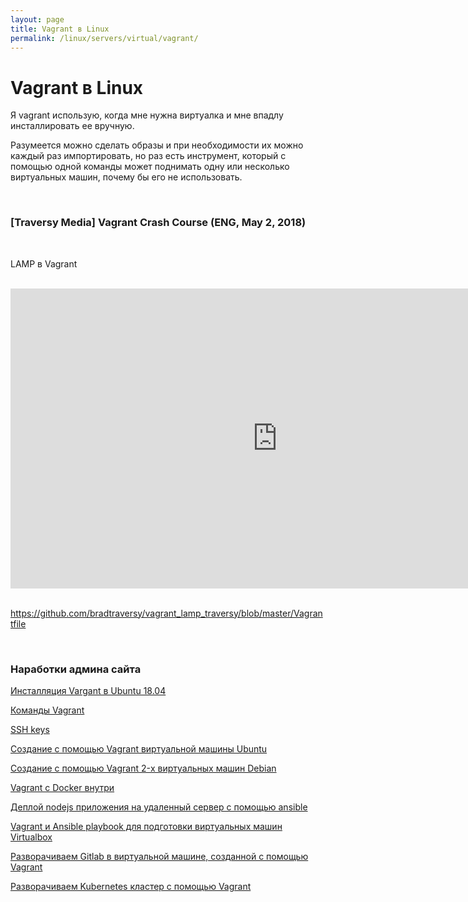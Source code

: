 ```yaml
---
layout: page
title: Vagrant в Linux
permalink: /linux/servers/virtual/vagrant/
---
```


# Vagrant в Linux

Я vagrant использую, когда мне нужна виртуалка и мне впадлу инсталлировать ее вручную.

Разумеется можно сделать образы и при необходимости их можно каждый раз импортировать, но раз есть инструмент, который с помощью одной команды может поднимать одну или несколько виртуальных машин, почему бы его не использовать.

<br/>

### [Traversy Media] Vagrant Crash Course (ENG, May 2, 2018)

<br/>

LAMP в Vagrant

<br/>

<div align="center">
    <iframe width="853" height="480" src="https://www.youtube.com/embed/vBreXjkizgo" frameborder="0" allow="autoplay; encrypted-media" allowfullscreen></iframe>
</div>

<br/>

https://github.com/bradtraversy/vagrant_lamp_traversy/blob/master/Vagrantfile

<br/>

### Наработки админа сайта

[Инсталляция Vargant в Ubuntu 18.04](/linux/servers/virtual/vagrant/install/ubuntu/)

[Команды Vagrant](/linux/servers/virtual/vagrant/commands/)

[SSH keys](/linux/servers/virtual/vagrant/ssh-keygen/)

[Создание с помощью Vagrant виртуальной машины Ubuntu](/linux/servers/virtual/vagrant/create-ubuntu-vm-by-vagrant/)

[Создание с помощью Vagrant 2-х виртуальных машин Debian](/linux/servers/virtual/vagrant/create-2-debian-vagrant/)

[Vagrant c Docker внутри](/linux/servers/virtual/vagrant/vagrant-with-docker/)

[Деплой nodejs приложения на удаленный сервер с помощью ansible](/linux/servers/devops/ansible/deploy-node-app-by-ansible/)

[Vagrant и Ansible playbook для подготовки виртуальных машин Virtualbox](/linux/servers/virtual/vagrant/vagrant-ansible-playbook/)

[Разворачиваем Gitlab в виртуальной машине, созданной с помощью Vagrant](/linux/servers/virtual/vagrant/vagrant-gitlab/)

[Разворачиваем Kubernetes кластер с помощью Vagrant](/linux/servers/containers/kubernetes/kubeadm/single-master/)
